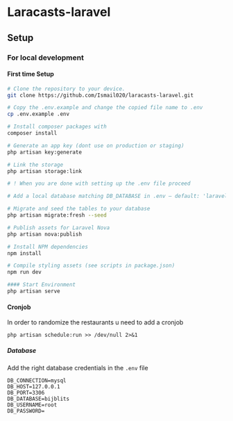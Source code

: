 # Laracasts-laravel

## Setup

### For local development

#### First time Setup

```bash
# Clone the repository to your device.
git clone https://github.com/Ismail020/laracasts-laravel.git

# Copy the .env.example and change the copied file name to .env
cp .env.example .env

# Install composer packages with
composer install

# Generate an app key (dont use on production or staging)
php artisan key:generate

# Link the storage
php artisan storage:link

# ! When you are done with setting up the .env file proceed

# Add a local database matching DB_DATABASE in .env — default: 'laravel'

# Migrate and seed the tables to your database
php artisan migrate:fresh --seed

# Publish assets for Laravel Nova
php artisan nova:publish

# Install NPM dependencies
npm install

# Compile styling assets (see scripts in package.json)
npm run dev

#### Start Environment
php artisan serve
```
#### Cronjob

In order to randomize the restaurants u need to add a cronjob

```
php artisan schedule:run >> /dev/null 2>&1
```

##### Database

Add the right database credentials in the `.env` file

```dotenv
DB_CONNECTION=mysql
DB_HOST=127.0.0.1
DB_PORT=3306
DB_DATABASE=bijblits
DB_USERNAME=root
DB_PASSWORD=
```
